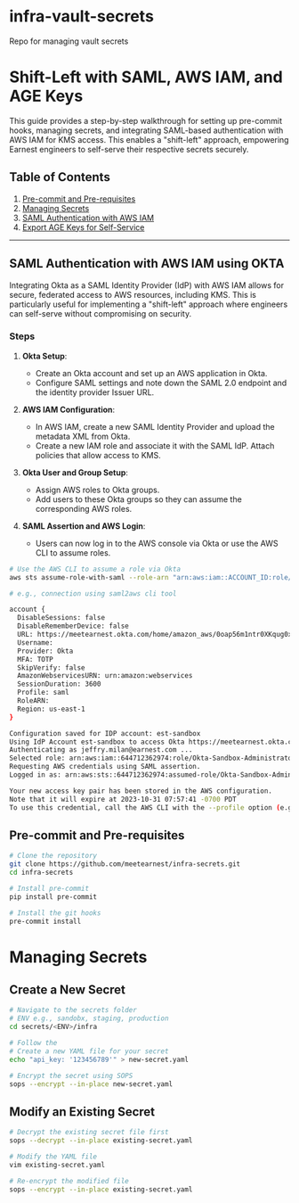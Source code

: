 # infra-vault-secrets
Repo for managing vault secrets

# Shift-Left with SAML, AWS IAM, and AGE Keys

This guide provides a step-by-step walkthrough for setting up pre-commit hooks, managing secrets, and integrating SAML-based authentication with AWS IAM for KMS access. This enables a "shift-left" approach, empowering Earnest engineers to self-serve their respective secrets securely.

## Table of Contents

1. [Pre-commit and Pre-requisites](#pre-commit-and-pre-requisites)
2. [Managing Secrets](#managing-secrets)
3. [SAML Authentication with AWS IAM](#saml-authentication-with-aws-iam)
4. [Export AGE Keys for Self-Service](#export-age-keys-for-self-service)

---

## SAML Authentication with AWS IAM using OKTA

Integrating Okta as a SAML Identity Provider (IdP) with AWS IAM allows for secure, federated access to AWS resources, including KMS. This is particularly useful for implementing a "shift-left" approach where engineers can self-serve without compromising on security.

### Steps

1. **Okta Setup**:
    - Create an Okta account and set up an AWS application in Okta.
    - Configure SAML settings and note down the SAML 2.0 endpoint and the identity provider Issuer URL.

2. **AWS IAM Configuration**:
    - In AWS IAM, create a new SAML Identity Provider and upload the metadata XML from Okta.
    - Create a new IAM role and associate it with the SAML IdP. Attach policies that allow access to KMS.

3. **Okta User and Group Setup**:
    - Assign AWS roles to Okta groups.
    - Add users to these Okta groups so they can assume the corresponding AWS roles.

4. **SAML Assertion and AWS Login**:
    - Users can now log in to the AWS console via Okta or use the AWS CLI to assume roles.

```bash
# Use the AWS CLI to assume a role via Okta
aws sts assume-role-with-saml --role-arn "arn:aws:iam::ACCOUNT_ID:role/ROLE_NAME" --principal-arn "arn:aws:iam::ACCOUNT_ID:saml-provider/Okta" --saml-assertion "ENCODED_SAML_ASSERTION_FROM_OKTA"

# e.g., connection using saml2aws cli tool

account {
  DisableSessions: false
  DisableRememberDevice: false
  URL: https://meetearnest.okta.com/home/amazon_aws/0oap56m1ntr0XKqug0x7/272
  Username: 
  Provider: Okta
  MFA: TOTP
  SkipVerify: false
  AmazonWebservicesURN: urn:amazon:webservices
  SessionDuration: 3600
  Profile: saml
  RoleARN:
  Region: us-east-1
}

Configuration saved for IDP account: est-sandbox
Using IdP Account est-sandbox to access Okta https://meetearnest.okta.com/home/amazon_aws/0oap56m1ntr0XKqug0x7/272
Authenticating as jeffry.milan@earnest.com ...
Selected role: arn:aws:iam::644712362974:role/Okta-Sandbox-Administrator
Requesting AWS credentials using SAML assertion.
Logged in as: arn:aws:sts::644712362974:assumed-role/Okta-Sandbox-Administrator/jeffry.milan@earnest.com

Your new access key pair has been stored in the AWS configuration.
Note that it will expire at 2023-10-31 07:57:41 -0700 PDT
To use this credential, call the AWS CLI with the --profile option (e.g. aws --profile Okta-Sandbox-Administrator ec2 describe-instances).
```


## Pre-commit and Pre-requisites

```bash
# Clone the repository
git clone https://github.com/meetearnest/infra-secrets.git
cd infra-secrets

# Install pre-commit
pip install pre-commit

# Install the git hooks
pre-commit install
```

# Managing Secrets
##  Create a New Secret
```bash
# Navigate to the secrets folder
# ENV e.g., sandobx, staging, production
cd secrets/<ENV>/infra

# Follow the 
# Create a new YAML file for your secret
echo "api_key: '123456789'" > new-secret.yaml

# Encrypt the secret using SOPS
sops --encrypt --in-place new-secret.yaml
```

## Modify an Existing Secret

```bash
# Decrypt the existing secret file first
sops --decrypt --in-place existing-secret.yaml

# Modify the YAML file
vim existing-secret.yaml

# Re-encrypt the modified file
sops --encrypt --in-place existing-secret.yaml
```


